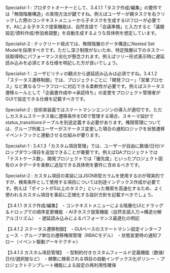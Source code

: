 <interaction>
Specialist-1 : プロダクトオーナーとして、3.4.1.1「タスク作成/編集」の要件では「無限階層構造」の実現方法が鍵ですね。例えばユーザーが親タスクを右クリックした際のコンテキストメニューから子タスクを生成するUIフローが必要です。AIによる子タスク提案機能は、自然言語で「会議準備」と入力すると「議題設定/資料作成/参加者調整」を自動生成するような具体例を想定しています。

Specialist-2 : テックリード視点では、無限階層のデータ構造にNested Set Modelを採用すべきです。ただし深さ制限がないため、特定階層以下のタスク一括取得時にパフォーマンス劣化が懸念されます。例えばツリー形式表示時に遅延読み込みを必須とする仕様を明記した方が良いでしょう。

Specialist-1 : ユーザビリティの観点から遅延読み込みは必須ですね。3.4.1.2「ステータス遷移制御」では、プロジェクトごとに「開発フロー」「営業プロセス」など異なるワークフローに対応できる柔軟性が必要です。例えばステータス遷移ルールとして「企画書作成中→承認待ち」の変更をプロジェクト管理者がGUIで設定できる仕様を記載すべきです。

Specialist-2 : 技術実装面ではステートマシンエンジンの導入が適切です。ただしカスタムステータス毎に遷移条件をDBで管理する場合、スキーマ設計でstatus_transitionsテーブルを別途定義する必要があります。権限管理については、グループ所属ユーザーがステータス変更した場合の通知ロジックを状態遷移イベントフックと連動させる仕組みが要ります。

Specialist-1 : 3.4.1.3「カスタム項目管理」では、ユーザーが自由に数値/日付/ドロップダウン項目を追加できることが重要です。例えばQAプロジェクトでは「テストケース数」、開発プロジェクトでは「優先度」といったプロジェクト固有のメタデータを柔軟に追加できる具体例を要件に含めるべきです。

Specialist-2 : カスタム項目の実装にはJSONB型カラムを使用するのが現実的ですが、検索条件として使用する項目については別途インデックス作成が必要です。例えば「ポイントが5以上のタスク」といった検索を高速化するため、よく使われるカスタム項目を事前に正規化する設計方針を記載すべきでしょう。
</interaction>

<conclusion>
【3.4.1.1 タスク作成/編集】
・コンテキストメニューによる階層化UIとドラッグ＆ドロップでの順序変更機能
・AI子タスク提案機能（自然言語入力→構造分解アルゴリズム）
・遅延読み込みによるパフォーマンス最適化の明記

【3.4.1.2 ステータス遷移制御】
・GUIベースのステートマシン設定インターフェース
・グループ単位の遷移権限管理（RBACモデル）
・状態変更時の通知フロー（イベント駆動アーキテクチャ）

【3.4.1.3 カスタム項目管理】
・型制約付きカスタムフィールド定義機能（数値/日付/選択肢など）
・頻繁に検索される項目の自動インデックス化ポリシー
・プロジェクトテンプレート機能による設定の再利用性確保
</conclusion>
